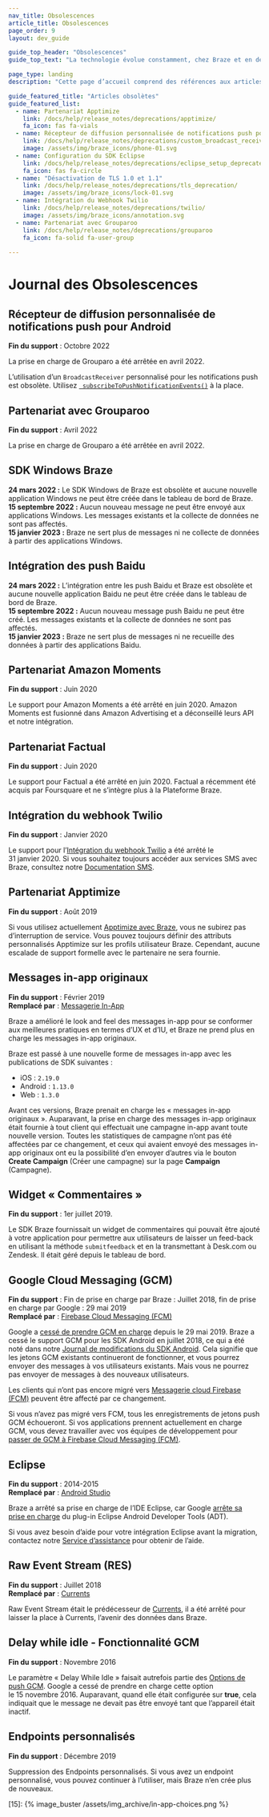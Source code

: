 ```yaml
---
nav_title: Obsolescences
article_title: Obsolescences
page_order: 9
layout: dev_guide

guide_top_header: "Obsolescences"
guide_top_text: "La technologie évolue constamment, chez Braze et en dehors ! Et nous faisons de notre mieux pour tenir la cadence. Ici, vous en apprendrez plus sur les origines de Braze et sa technologie - ce que nous faisions « avant », avant maintenant... <br> <br> Vous êtes peut-être arrivé ici en faisant une recherche sur une intégration ou fonctionnalité qui n’existe plus. C’est notre manière de vous tenir informé de nos progrès et des mouvements au sein de l’industrie technologique. <br> <br> Vous pouvez trouver une liste de fonctions désactivées et non prises en charge et lire les articles associés en visitant les liens suivants."

page_type: landing
description: "Cette page d’accueil comprend des références aux articles obsolètes et fournit une liste de fonctions obsolètes qui ne sont plus prises en charge."

guide_featured_title: "Articles obsolètes"
guide_featured_list:
  - name: Partenariat Apptimize
    link: /docs/help/release_notes/deprecations/apptimize/
    fa_icon: fas fa-vials
  - name: Récepteur de diffusion personnalisée de notifications push pour Android
    link: /docs/help/release_notes/deprecations/custom_broadcast_receiver/
    image: /assets/img/braze_icons/phone-01.svg
  - name: Configuration du SDK Eclipse
    link: /docs/help/release_notes/deprecations/eclipse_setup_deprecated/
    fa_icon: fas fa-circle
  - name: "Désactivation de TLS 1.0 et 1.1"
    link: /docs/help/release_notes/deprecations/tls_deprecation/
    image: /assets/img/braze_icons/lock-01.svg
  - name: Intégration du Webhook Twilio
    link: /docs/help/release_notes/deprecations/twilio/
    image: /assets/img/braze_icons/annotation.svg
  - name: Partenariat avec Grouparoo
    link: /docs/help/release_notes/deprecations/grouparoo
    fa_icon: fa-solid fa-user-group
    
---
```


# Journal des Obsolescences

## Récepteur de diffusion personnalisée de notifications push pour Android

**Fin du support** : Octobre 2022

La prise en charge de Grouparo a été arrêtée en avril 2022.

L’utilisation d’un `BroadcastReceiver` personnalisé pour les notifications push est obsolète. Utilisez [` subscribeToPushNotificationEvents()`](/docs/developer_guide/platform_integration_guides/android/push_notifications/android/customization/custom_event_callback/) à la place.

## Partenariat avec Grouparoo

**Fin du support** : Avril 2022

La prise en charge de Grouparo a été arrêtée en avril 2022.

## SDK Windows Braze

**24 mars 2022 :** Le SDK Windows de Braze est obsolète et aucune nouvelle application Windows ne peut être créée dans le tableau de bord de Braze.<br>
**15 septembre 2022 :** Aucun nouveau message ne peut être envoyé aux applications Windows. Les messages existants et la collecte de données ne sont pas affectés.<br>
**15 janvier 2023 :** Braze ne sert plus de messages ni ne collecte de données à partir des applications Windows.

## Intégration des push Baidu

**24 mars 2022 :** L’intégration entre les push Baidu et Braze est obsolète et aucune nouvelle application Baidu ne peut être créée dans le tableau de bord de Braze. <br>
**15 septembre 2022 :** Aucun nouveau message push Baidu ne peut être créé. Les messages existants et la collecte de données ne sont pas affectés.<br>
**15 janvier 2023 :** Braze ne sert plus de messages ni ne recueille des données à partir des applications Baidu.

## Partenariat Amazon Moments

**Fin du support** : Juin 2020

Le support pour Amazon Moments a été arrêté en juin 2020. Amazon Moments est fusionné dans Amazon Advertising et a déconseillé leurs API et notre intégration.

## Partenariat Factual

**Fin du support** : Juin 2020

Le support pour Factual a été arrêté en juin 2020. Factual a récemment été acquis par Foursquare et ne s’intègre plus à la Plateforme Braze.

## Intégration du webhook Twilio

**Fin du support** : Janvier 2020

Le support pour l’[Intégration du webhook Twilio]({{site.baseurl}}/partners/twilio/) a été arrêté le 31 janvier 2020. Si vous souhaitez toujours accéder aux services SMS avec Braze, consultez notre [Documentation SMS]({{site.baseurl}}/user_guide/message_building_by_channel/sms/).

## Partenariat Apptimize

**Fin du support** : Août 2019

Si vous utilisez actuellement [Apptimize avec Braze]({{site.baseurl}}/help/release_notes/deprecations/apptimize), vous ne subirez pas d’interruption de service. Vous pouvez toujours définir des attributs personnalisés Apptimize sur les profils utilisateur Braze. Cependant, aucune escalade de support formelle avec le partenaire ne sera fournie.

## Messages in-app originaux

**Fin du support** : Février 2019<br>
**Remplacé par** : [Messagerie In-App]({{site.baseurl}}/user_guide/message_building_by_channel/in-app_messages/creating_an_in-app_message)

Braze a amélioré le look and feel des messages in-app pour se conformer aux meilleures pratiques en termes d’UX et d’IU, et Braze ne prend plus en charge les messages in-app originaux.

Braze est passé à une nouvelle forme de messages in-app avec les publications de SDK suivantes :
- iOS : `2.19.0`
- Android : `1.13.0`
- Web : `1.3.0`

Avant ces versions, Braze prenait en charge les « messages in-app originaux ». Auparavant, la prise en charge des messages in-app originaux était fournie à tout client qui effectuait une campagne in-app avant toute nouvelle version. Toutes les statistiques de campagne n’ont pas été affectées par ce changement, et ceux qui avaient envoyé des messages in-app originaux ont eu la possibilité d’en envoyer d’autres via le bouton **Create Campaign** (Créer une campagne) sur la page **Campaign** (Campagne).

## Widget « Commentaires »

**Fin du support** : 1er juillet 2019.

Le SDK Braze fournissait un widget de commentaires qui pouvait être ajouté à votre application pour permettre aux utilisateurs de laisser un feed-back en utilisant la méthode `submitfeedback` et en la transmettant à Desk.com ou Zendesk. Il était géré depuis le tableau de bord.

## Google Cloud Messaging (GCM)

**Fin du support** : Fin de prise en charge par Braze : Juillet 2018, fin de prise en charge par Google : 29 mai 2019<br>
**Remplacé par** : [Firebase Cloud Messaging (FCM)]({{site.baseurl}}/developer_guide/platform_integration_guides/android/push_notifications/integration/standard_integration/#step-1-enable-firebase)

Google a [cessé de prendre GCM en charge](https://developers.googleblog.com/2018/04/time-to-upgrade-from-gcm-to-fcm.html) depuis le 29 mai 2019. Braze a cessé le support GCM pour les SDK Android en juillet 2018, ce qui a été noté dans notre [Journal de modifications du SDK Android](https://github.com/braze-inc/braze-android-sdk/blob/master/CHANGELOG.md). Cela signifie que les jetons GCM existants continueront de fonctionner, et vous pourrez envoyer des messages à vos utilisateurs existants. Mais vous ne pourrez pas envoyer de messages à des nouveaux utilisateurs.

Les clients qui n’ont pas encore migré vers [Messagerie cloud Firebase (FCM)]({{site.baseurl}}/developer_guide/platform_integration_guides/android/push_notifications/integration/standard_integration/#step-1-enable-firebase) peuvent être affecté par ce changement.

Si vous n’avez pas migré vers FCM, tous les enregistrements de jetons push GCM échoueront. Si vos applications prennent actuellement en charge GCM, vous devez travailler avec vos équipes de développement pour [passer de GCM à Firebase Cloud Messaging (FCM)](https://developers.google.com/cloud-messaging/android/android-migrate-fcm).

## Eclipse

**Fin du support** : 2014-2015<br>
**Remplacé par** : [Android Studio]({{site.baseurl}}/developer_guide/platform_integration_guides/android/initial_sdk_setup/android_sdk_integration/#using-android-studio)

Braze a arrêté sa prise en charge de l’IDE Eclipse, car Google [arrête sa prise en charge](http://android-developers.blogspot.com/2015/06/an-update-on-eclipse-android-developer.html) du plug-in Eclipse Android Developer Tools (ADT).  

Si vous avez besoin d’aide pour votre intégration Eclipse avant la migration, contactez notre [Service d’assistance]({{site.baseurl}}/support_contact/) pour obtenir de l’aide.

## Raw Event Stream (RES)

**Fin du support** : Juillet 2018<br>
**Remplacé par** : [Currents]({{site.baseurl}}/partners/braze_currents/about/)

Raw Event Stream était le prédécesseur de [Currents]({{site.baseurl}}/partners/braze_currents/about/), il a été arrêté pour laisser la place à Currents, l’avenir des données dans Braze.

## Delay while idle - Fonctionnalité GCM

**Fin du support** : Novembre 2016

Le paramètre « Delay While Idle » faisait autrefois partie des [Options de push GCM](https://developers.google.com/cloud-messaging/http-server-ref). Google a cessé de prendre en charge cette option le 15 novembre 2016. Auparavant, quand elle était configurée sur **true**, cela indiquait que le message ne devait pas être envoyé tant que l’appareil était inactif.

## Endpoints personnalisés

**Fin du support** : Décembre 2019

Suppression des Endpoints personnalisés. Si vous avez un endpoint personnalisé, vous pouvez continuer à l’utiliser, mais Braze n’en crée plus de nouveaux.


[15]: {% image_buster /assets/img_archive/in-app-choices.png %}
